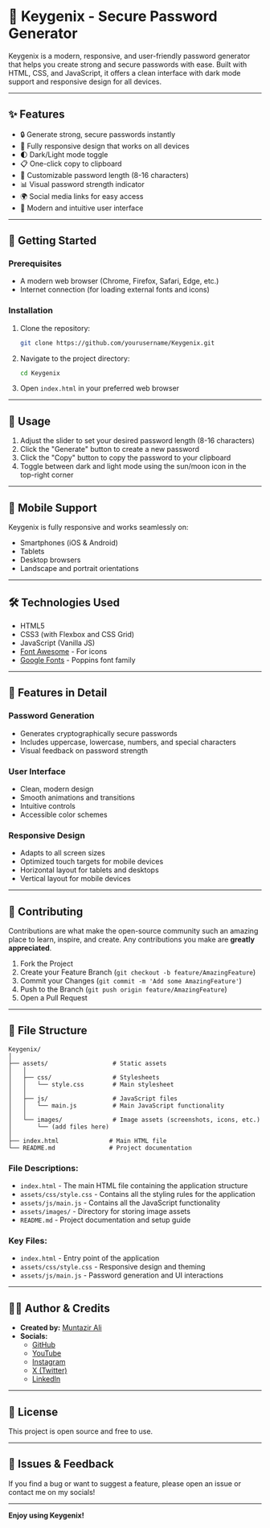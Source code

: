 # 🔑 Keygenix - Secure Password Generator

Keygenix is a modern, responsive, and user-friendly password generator that helps you create strong and secure passwords with ease. Built with HTML, CSS, and JavaScript, it offers a clean interface with dark mode support and responsive design for all devices.

---

## ✨ Features

- 🔒 Generate strong, secure passwords instantly
- 📱 Fully responsive design that works on all devices
- 🌓 Dark/Light mode toggle
- 📋 One-click copy to clipboard
- 🔄 Customizable password length (8-16 characters)
- 📊 Visual password strength indicator
- 🌍 Social media links for easy access
- 🎨 Modern and intuitive user interface

---

## 🚀 Getting Started

### Prerequisites
- A modern web browser (Chrome, Firefox, Safari, Edge, etc.)
- Internet connection (for loading external fonts and icons)

### Installation
1. Clone the repository:
   ```bash
   git clone https://github.com/yourusername/Keygenix.git
   ```
2. Navigate to the project directory:
   ```bash
   cd Keygenix
   ```
3. Open `index.html` in your preferred web browser

---

## 🎯 Usage

1. Adjust the slider to set your desired password length (8-16 characters)
2. Click the "Generate" button to create a new password
3. Click the "Copy" button to copy the password to your clipboard
4. Toggle between dark and light mode using the sun/moon icon in the top-right corner

---

## 📱 Mobile Support

Keygenix is fully responsive and works seamlessly on:
- Smartphones (iOS & Android)
- Tablets
- Desktop browsers
- Landscape and portrait orientations

---

## 🛠️ Technologies Used

- HTML5
- CSS3 (with Flexbox and CSS Grid)
- JavaScript (Vanilla JS)
- [Font Awesome](https://fontawesome.com/) - For icons
- [Google Fonts](https://fonts.google.com/) - Poppins font family

---

## 🌟 Features in Detail

### Password Generation
- Generates cryptographically secure passwords
- Includes uppercase, lowercase, numbers, and special characters
- Visual feedback on password strength

### User Interface
- Clean, modern design
- Smooth animations and transitions
- Intuitive controls
- Accessible color schemes

### Responsive Design
- Adapts to all screen sizes
- Optimized touch targets for mobile devices
- Horizontal layout for tablets and desktops
- Vertical layout for mobile devices

---

## 🤝 Contributing

Contributions are what make the open-source community such an amazing place to learn, inspire, and create. Any contributions you make are **greatly appreciated**.

1. Fork the Project
2. Create your Feature Branch (`git checkout -b feature/AmazingFeature`)
3. Commit your Changes (`git commit -m 'Add some AmazingFeature'`)
4. Push to the Branch (`git push origin feature/AmazingFeature`)
5. Open a Pull Request

---

## 📝 File Structure

```
Keygenix/
│
├── assets/                  # Static assets
│   │
│   ├── css/                 # Stylesheets
│   │   └── style.css        # Main stylesheet
│   │
│   ├── js/                  # JavaScript files
│   │   └── main.js          # Main JavaScript functionality
│   │
│   └── images/              # Image assets (screenshots, icons, etc.)
│       └── (add files here)
│
├── index.html              # Main HTML file
└── README.md               # Project documentation
```

### File Descriptions:

- `index.html` - The main HTML file containing the application structure
- `assets/css/style.css` - Contains all the styling rules for the application
- `assets/js/main.js` - Contains all the JavaScript functionality
- `assets/images/` - Directory for storing image assets
- `README.md` - Project documentation and setup guide

### Key Files:

- `index.html` - Entry point of the application
- `assets/css/style.css` - Responsive design and theming
- `assets/js/main.js` - Password generation and UI interactions

---

## 🙋‍♂️ Author & Credits

- **Created by:** [Muntazir Ali](https://github.com/iammuntazirali)
- **Socials:**  
  - [GitHub](https://github.com/iammuntazirali)
  - [YouTube](https://www.youtube.com/@Muntazir-Ali)
  - [Instagram](https://www.instagram.com/iammuntazirali)
  - [X (Twitter)](https://x.com/iammuntazirali)
  - [LinkedIn](https://www.linkedin.com/in/iammuntazirali)

---

## 📄 License

This project is open source and free to use.

---

## 🐞 Issues & Feedback

If you find a bug or want to suggest a feature, please open an issue or contact me on my socials!

---

**Enjoy using Keygenix!**